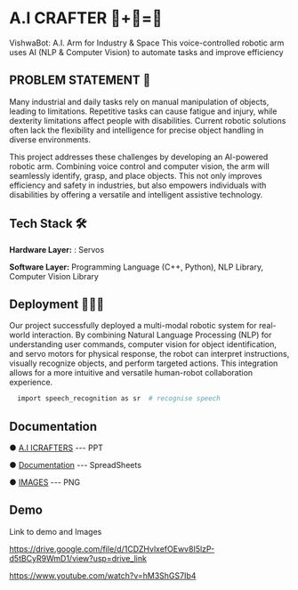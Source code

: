 
# A.I CRAFTER 🦾+🧠=🤖

VishwaBot: A.I. Arm for Industry & Space
This voice-controlled robotic arm uses AI (NLP & Computer
Vision) to automate tasks and improve efficiency


## PROBLEM STATEMENT 🤔

Many industrial and daily tasks rely on manual manipulation of objects, leading to
limitations. Repetitive tasks can cause fatigue and injury, while dexterity
limitations affect people with disabilities. Current robotic solutions often lack the
flexibility and intelligence for precise object handling in diverse environments.

This project addresses these challenges by developing an AI-powered robotic
arm. Combining voice control and computer vision, the arm will seamlessly
identify, grasp, and place objects. This not only improves efficiency and safety in
industries, but also empowers individuals with disabilities by offering a versatile
and intelligent assistive technology.

## Tech Stack 🛠️

**Hardware Layer:** : Servos

**Software Layer:** Programming Language (C++, Python), NLP Library, Computer Vision Library


## Deployment 🧑🏻‍💻

Our project successfully deployed a multi-modal robotic system for real-world interaction. By combining Natural Language Processing (NLP) for understanding user commands, computer vision for object identification, and servo motors for physical response, the robot can interpret instructions, visually recognize objects, and perform targeted actions. This integration allows for a more intuitive and versatile human-robot collaboration experience.
```bash
  import speech_recognition as sr  # recognise speech
```


## Documentation

● [A.I ICRAFTERS](https://www.canva.com/design/DAGEPyZkOK0/Qzd_-l1az4CgO_sWW9alGg/edit) --- PPT

● [Documentation](https://docs.google.com/spreadsheets/d/1Xczz8pZiD1QFwl0f9AXsCrxRKPqgWmnOKc0YNH8ArrI/edit#gid=1712505589)   --- SpreadSheets

● [IMAGES](https://drive.google.com/file/d/1CDZHvlxefOEwv8I5lzP-d5tBCyR9WmD1/view?usp=drive_link)   --- PNG


## Demo
Link to demo and Images

https://drive.google.com/file/d/1CDZHvlxefOEwv8I5lzP-d5tBCyR9WmD1/view?usp=drive_link

https://www.youtube.com/watch?v=hM3ShGS7Ib4